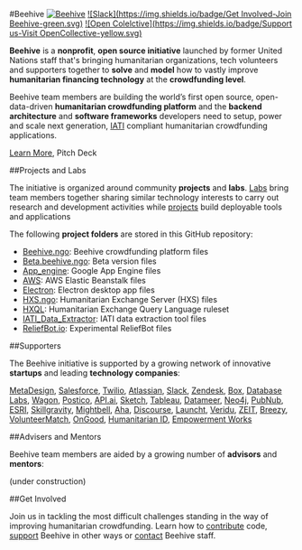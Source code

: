 #Beehive
[![Beehive](https://img.shields.io/badge/Website-Beehive.ngo-blue.svg)](https://beehive.ngo) [![Slack](https://img.shields.io/badge/Get Involved-Join Beehive-green.svg)](https://github.com/BeehiveNGO/Beehive/wiki/Contribute) [![Open Colelctive](https://img.shields.io/badge/Support us-Visit OpenCollective-yellow.svg)](https://opencollective.com/beehive)

**Beehive** is a **nonprofit**, **open source initiative** launched by former United Nations staff that's bringing humanitarian organizations, tech volunteers and supporters together to **solve** and **model** how to vastly improve **humanitarian financing technology** at the **crowdfunding level**.

Beehive team members are building the world’s first open source, open-data-driven **humanitarian crowdfunding platform** and the **backend architecture** and **software frameworks** developers need to setup, power and scale next generation, [IATI](http://iatistandard.org) compliant humanitarian crowdfunding applications.

[Learn More](https://github.com/BeehiveNGO/Beehive/wiki/About-Beehive), Pitch Deck

##Projects and Labs

The initiative is organized around community **projects** and **labs**. [Labs](https://github.com/BeehiveNGO/Beehive/wiki/Labs) bring team members together sharing similar technology interests to carry out research and development activities while [projects](https://github.com/BeehiveNGO/Beehive/wiki/Project-List) build deployable tools and applications


The following **project folders** are stored in this GitHub repository:

- [Beehive.ngo](https://github.com/BeehiveNGO/Beehive/tree/master/beehive.ngo): Beehive crowdfunding platform files
- [Beta.beehive.ngo](https://github.com/BeehiveNGO/Beehive/tree/master/beta.beehive.ngo): Beta version files
- [App_engine](https://github.com/BeehiveNGO/Beehive/tree/master/app_engine): Google App Engine files
- [AWS](https://github.com/BeehiveNGO/Beehive/tree/master/aws): AWS Elastic Beanstalk files
- [Electron](https://github.com/BeehiveNGO/Beehive/tree/master/electron): Electron desktop app files
- [HXS.ngo](https://github.com/BeehiveNGO/Beehive/tree/master/hxs.ngo): Humanitarian Exchange Server (HXS) files
- [HXQL](https://github.com/BeehiveNGO/Beehive/tree/master/hxql): Humanitarian Exchange Query Language ruleset
- [IATI_Data_Extractor](https://github.com/BeehiveNGO/Beehive/tree/master/extractor): IATI data extraction tool files
- [ReliefBot.io](https://github.com/BeehiveNGO/Beehive/tree/master/reliefbot.io): Experimental ReliefBot files

##Supporters

The Beehive initiative is supported by a growing network of innovative **startups** and leading **technology companies**:

[MetaDesign](http://sanfrancisco.metadesign.com/), [Salesforce](https://www.salesforce.com/), [Twilio](https://www.twilio.com/), [Atlassian](https://www.atlassian.com/), [Slack](https://slack.com/), [Zendesk](https://www.zendesk.com/), [Box](http://www.box.com/), [Database Labs](https://www.databaselabs.io/), [Wagon](https://www.wagonhq.com/), [Postico](https://eggerapps.at/postico/), [API.ai](https://api.ai/), [Sketch](https://www.sketchapp.com/), [Tableau](http://www.tableau.com/), [Datameer](https://www.datameer.com/), [Neo4j](https://neo4j.com/), [PubNub](https://www.pubnub.com/), [ESRI](http://www.esri.com/), [Skillgravity](http://skillgravity.com/), [Mightbell](https://mightybell.com/), [Aha](http://www.aha.io/), [Discourse](http://www.discourse.org/), [Launcht](http://www.launcht.com/), [Veridu](https://www.veridu.com/), [ZEIT](https://zeit.co/), [Breezy](https://breezy.hr/), [VolunteerMatch](http://www.volunteermatch.org/), [OnGood](https://www.ongood.ngo/info/), [Humanitarian ID](https://humanitarian.id/#/), [Empowerment Works](http://empowermentworks.org/main.html)

##Advisers and Mentors

Beehive team members are aided by a growing number of **advisors** and **mentors**:

(under construction)

##Get Involved

Join us in tackling the most difficult challenges standing in the way of improving humanitarian crowdfunding. Learn how to [contribute](https://github.com/BeehiveNGO/Beehive/wiki/Contribute) code, [support](https://github.com/BeehiveNGO/Beehive/wiki/Support) Beehive in other ways or [contact](https://github.com/BeehiveNGO/Beehive/wiki/Contact) Beehive staff.
